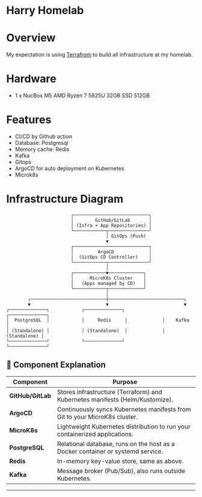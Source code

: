 # Harry Homelab

# Overview

My expectation is using [Terrafrom](https://developer.hashicorp.com/terraform) to build all infrastructure at my homelab.

# Hardware

- 1 x NucBox M5 AMD Ryzen 7 5825U 32GB SSD 512GB

# Features

- CI/CD by Github action
- Database: Postgresql
- Memory cache: Redis
- Kafka
- Gitops
- ArgoCD for auto deployment on Kubernetes
- Microk8s

# Infrastructure Diagram

```
                        ┌────────────────────────────┐
                        │        GitHub/GitLab       │
                        │ (Infra + App Repositories) │
                        └────────────┬───────────────┘
                                     │ GitOps (Push)
                                     ▼
                        ┌────────────────────────────┐
                        │         ArgoCD             │
                        │  (GitOps CD Controller)    │
                        └────────────┬───────────────┘
                                     │
                        ┌────────────▼─────────────┐
                        │      MicroK8s Cluster    │
                        │   (Apps managed by CD)   │
                        └────────────┬─────────────┘
                                     │
        ┌────────────────────────────┼────────────────────────────┐
        ▼                            ▼                            ▼
┌──────────────┐            ┌──────────────┐             ┌──────────────┐
│  PostgreSQL  │            │     Redis     │             │    Kafka     │
│ (Standalone) │            │ (Standalone)  │             │ (Standalone) │
└──────────────┘            └──────────────┘             └──────────────┘

```

## 🔧 Component Explanation

| Component         | Purpose                                                                         |
| ----------------- | ------------------------------------------------------------------------------- |
| **GitHub/GitLab** | Stores infrastructure (Terraform) and Kubernetes manifests (Helm/Kustomize).    |
| **ArgoCD**        | Continuously syncs Kubernetes manifests from Git to your MicroK8s cluster.      |
| **MicroK8s**      | Lightweight Kubernetes distribution to run your containerized applications.     |
| **PostgreSQL**    | Relational database, runs on the host as a Docker container or systemd service. |
| **Redis**         | In-memory key-value store, same as above.                                       |
| **Kafka**         | Message broker (Pub/Sub), also runs outside Kubernetes.                         |

---

<!-- ## ✅ Terraform Scope

You can use Terraform to manage:

### 1. **Local Infrastructure Setup**

- Install and configure Docker
- Run PostgreSQL, Redis, Kafka using Docker containers
- Create systemd services if you prefer them outside Docker

### 2. **Kubernetes Setup**

- Install MicroK8s (with add-ons like DNS, Ingress)
- Join nodes (for future multi-node setup)
- Install ArgoCD in Kubernetes
- Bootstrap ArgoCD with your Git repo (GitOps)

---

## 🚧 Step-by-Step Terraform Plan

Here’s how we can build it:

### ✅ Step 1: Bootstrap Terraform Project

- Provider: `local`, `null`, `docker`, `kubernetes`
- Define folders: `infrastructure/terraform`

### ✅ Step 2: Provision Docker-based Services

Use `terraform-provider-docker` to:

- Create PostgreSQL container (mapped volume, user/pass)
- Create Redis container
- Create Kafka (using Bitnami image or similar)

### ✅ Step 3: Install MicroK8s (manual or Terraform `null_resource`)

- Use `null_resource` + `remote-exec` to install MicroK8s on Ubuntu
- Enable DNS, ingress

### ✅ Step 4: Deploy ArgoCD via Terraform

- Apply ArgoCD Helm chart using `helm_release`
- Configure initial repository pointing to your GitHub repo

### ✅ Step 5: Setup GitOps Applications

- ArgoCD reads from `gitops-config` repository
- Deploy apps via Kustomize or Helm

---

## 📁 Suggested Directory Structure

```
homelab-infra/
├── terraform/
│   ├── main.tf
│   ├── variables.tf
│   ├── outputs.tf
│   ├── docker/
│   │   ├── postgresql.tf
│   │   ├── redis.tf
│   │   ├── kafka.tf
│   ├── microk8s/
│   │   └── install.tf
│   └── argocd/
│       └── helm.tf
├── gitops-config/
│   └── apps/
│       └── your-apps-here/
└── README.md
```

---

## 🔜 Next Step

Would you like me to:

1. Start writing the Terraform code for **PostgreSQL, Redis, Kafka via Docker**?
2. Or would you prefer we begin with **MicroK8s + ArgoCD** installation?

Let me know which part you'd like to build first — or if you want me to scaffold the whole structure to begin with. -->

